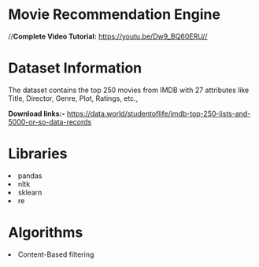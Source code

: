 # Movie Recommendation Engine

//**Complete Video Tutorial:** https://youtu.be/Dw9_BQ60ERU//

# Dataset Information

The dataset contains the top 250 movies from IMDB with 27 attributes like Title, Director, Genre, Plot, Ratings, etc.,

**Download links:-** 
https://data.world/studentoflife/imdb-top-250-lists-and-5000-or-so-data-records

# Libraries

<li>pandas
<li>nltk
<li>sklearn
<li>re


# Algorithms

<li>Content-Based filtering
